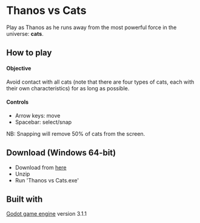 # Thanos vs Cats
Play as Thanos as he runs away from the most powerful force in the universe: **cats**.

## How to play
#### Objective
Avoid contact with all cats (note that there are four types of cats, each with their own characteristics) for as long as possible.

#### Controls
- Arrow keys: move
- Spacebar: select/snap

NB: Snapping will remove 50% of cats from the screen.

## Download (Windows 64-bit)
- Download from [here](https://www.dropbox.com/s/1d5elpblmcv4yh5/thanos-vs-cats_v1.1.zip?dl=0)
- Unzip
- Run 'Thanos vs Cats.exe'

## Built with
[Godot game engine](https://godotengine.org/) version 3.1.1
